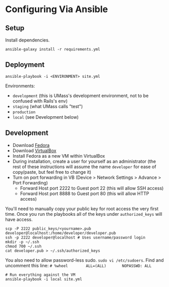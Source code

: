 # Configuring Via Ansible

## Setup

Install dependencies.

```
ansible-galaxy install -r requirements.yml
```

## Deployment

```
ansible-playbook -i <ENVIRONMENT> site.yml
```

Environments:
* `development` (this is UMass's development environment, not to be confused with Rails's env)
* `staging` (what UMass calls "test")
* `production`
* `local` (see Development below)

## Development

* Download [Fedora](https://getfedora.org/en/server/download/)
* Download [VirtualBox](https://www.virtualbox.org/)
* Install Fedora as a new VM within VirtualBox
* During installation, create a user for yourself as an administrator (the rest of these instructions will assume the name `developer` for ease of copy/paste, but feel free to change it)
* Turn on port forwarding in VB (Device > Network Settings > Advance > Port Forwarding)
  * Forward Host port 2222 to Guest port 22 (this will allow SSH access)
  * Forward Host port 8888 to Guest port 80 (this will allow HTTP access)

You'll need to manually copy your public key for root access the very first time. Once
you run the playbooks all of the keys under `authorized_keys` will have access.

```
scp -P 2222 public_keys/<yourname>.pub developer@localhost:/home/developer/developer.pub
ssh -p 2222 developer@localhost # Uses username/password login
mkdir -p ~/.ssh
chmod 700 ~/.ssh
cat developer.pub > ~/.ssh/authorized_keys
```

You also need to allow password-less sudo. `sudo vi /etc/sudoers`. Find and uncomment this line: `# %wheel        ALL=(ALL)       NOPASSWD: ALL`


```
# Run everything against the VM
ansible-playbook -i local site.yml
```
